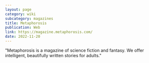 ```yaml
---
layout: page
category: wiki
subcategory: magazines
title: Metaphorosis
publication: Web
link: https://magazine.metaphorosis.com/
date: 2022-11-20
---
```


"Metaphorosis is a magazine of science fiction and fantasy. We offer intelligent, beautifully written stories for adults."
